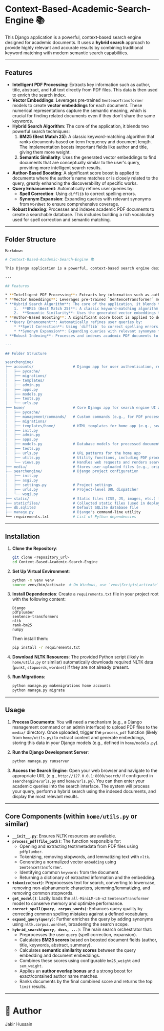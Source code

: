 # Context-Based-Academic-Search-Engine 📚

This Django application is a powerful, context-based search engine designed for academic documents. It uses a **hybrid search** approach to provide highly relevant and accurate results by combining traditional keyword matching with modern semantic search capabilities.

---

## Features

* **Intelligent PDF Processing**: Extracts key information such as author, title, abstract, and full text directly from PDF files. This data is then used to enrich the search index.
* **Vector Embeddings**: Leverages pre-trained `SentenceTransformer` models to create **vector embeddings** for each document. These numerical representations capture the semantic meaning, which is crucial for finding related documents even if they don't share the same keywords.
* **Hybrid Search Algorithm**: The core of the application, it blends two powerful search techniques:
    1.  **BM25 (Best Match 25)**: A classic keyword-matching algorithm that ranks documents based on term frequency and document length. The implementation boosts important fields like author and title, giving them more weight.
    2.  **Semantic Similarity**: Uses the generated vector embeddings to find documents that are conceptually similar to the user's query, providing more intelligent search results.
* **Author-Based Boosting**: A significant score boost is applied to documents where the author's name matches or is closely related to the query, greatly enhancing the discoverability of specific works.
* **Query Enhancement**: Automatically refines user queries by:
    * **Spell Correction**: Using `difflib` to correct spelling errors.
    * **Synonym Expansion**: Expanding queries with relevant synonyms from `WordNet` to ensure comprehensive coverage.
* **Robust Indexing**: Processes and indexes academic PDF documents to create a searchable database. This includes building a rich vocabulary used for spell correction and semantic matching.

---

## Folder Structure
```bash
Markdown

# Context-Based-Academic-Search-Engine 📚

This Django application is a powerful, context-based search engine designed for academic documents. It uses a **hybrid search** approach to provide highly relevant and accurate results by combining traditional keyword matching with modern semantic search capabilities.

---

## Features

* **Intelligent PDF Processing**: Extracts key information such as author, title, abstract, and full text directly from PDF files. This data is then used to enrich the search index.
* **Vector Embeddings**: Leverages pre-trained `SentenceTransformer` models to create **vector embeddings** for each document. These numerical representations capture the semantic meaning, which is crucial for finding related documents even if they don't share the same keywords.
* **Hybrid Search Algorithm**: The core of the application, it blends two powerful search techniques:
    1.  **BM25 (Best Match 25)**: A classic keyword-matching algorithm that ranks documents based on term frequency and document length. The implementation boosts important fields like author and title, giving them more weight.
    2.  **Semantic Similarity**: Uses the generated vector embeddings to find documents that are conceptually similar to the user's query, providing more intelligent search results.
* **Author-Based Boosting**: A significant score boost is applied to documents where the author's name matches or is closely related to the query, greatly enhancing the discoverability of specific works.
* **Query Enhancement**: Automatically refines user queries by:
    * **Spell Correction**: Using `difflib` to correct spelling errors.
    * **Synonym Expansion**: Expanding queries with relevant synonyms from `WordNet` to ensure comprehensive coverage.
* **Robust Indexing**: Processes and indexes academic PDF documents to create a searchable database. This includes building a rich vocabulary used for spell correction and semantic matching.

---

## Folder Structure

searchengine/  
├── accounts/                  # Django app for user authentication, registration, profiles
│   ├── pycache/
│   ├── migrations/
│   ├── templates/
│   ├── admin.py
│   ├── apps.py
│   ├── models.py
│   ├── tests.py
│   └── urls.py
├── home/                      # Core Django app for search engine UI and logic
│   ├── pycache/
│   ├── management/commands/   # Custom commands (e.g., for PDF processing)
│   ├── migrations/
│   ├── templates/home/        # HTML templates for home app (e.g., search page)
│   ├── init.py
│   ├── admin.py
│   ├── apps.py
│   ├── models.py              # Database models for processed documents (metadata, embeddings)
│   ├── tests.py
│   ├── urls.py                # URL patterns for the home app
│   ├── utils.py               # Utility functions, including PDF processing and search logic
│   └── views.py               # Handles web requests and renders search results
├── media/                     # Stores user-uploaded files (e.g., original PDF documents)
├── searchengine/              # Django project configuration
│   ├── init.py
│   ├── asgi.py
│   ├── settings.py            # Project settings
│   ├── urls.py                # Project-level URL dispatcher
│   └── wsgi.py
├── static/                    # Static files (CSS, JS, images, etc.) for the app
├── staticfiles/               # Collected static files (used in deployment)
├── db.sqlite3                 # Default SQLite database file
├── manage.py                  # Django's command-line utility
└── requirements.txt           # List of Python dependencies
```

---

## Installation

1.  **Clone the Repository**:
    ```bash
    git clone <repository_url>
    cd Context-Based-Academic-Search-Engine
    ```
2.  **Set Up Virtual Environment**:
    ```bash
    python -m venv venv
    source venv/bin/activate  # On Windows, use `venv\Scripts\activate`
    ```
3.  **Install Dependencies**:
    Create a `requirements.txt` file in your project root with the following content:
    ```
    Django
    pdfplumber
    sentence-transformers
    nltk
    rank-bm25
    numpy
    ```
    Then install them:
    ```bash
    pip install -r requirements.txt
    ```
4.  **Download NLTK Resources**:
    The provided Python script (likely in `home/utils.py` or similar) automatically downloads required NLTK data (`punkt`, `stopwords`, `wordnet`) if they are not already present.

5.  **Run Migrations**:
    ```bash
    python manage.py makemigrations home accounts
    python manage.py migrate
    ```

---

## Usage

1.  **Process Documents**:
    You will need a mechanism (e.g., a Django management command or an admin interface) to upload PDF files to the `media/` directory. Once uploaded, trigger the `process_pdf` function (likely from `home/utils.py`) to extract content and generate embeddings, storing this data in your Django models (e.g., defined in `home/models.py`).

2.  **Run the Django Development Server**:
    ```bash
    python manage.py runserver
    ```
3.  **Access the Search Engine**:
    Open your web browser and navigate to the appropriate URL (e.g., `http://127.0.0.1:8000/search/` if configured in `searchengine/urls.py` and `home/urls.py`). You can then enter your academic queries into the search interface. The system will process your query, perform a hybrid search using the indexed documents, and display the most relevant results.

---

## Core Components (within `home/utils.py` or similar)

* **`__init__.py`**: Ensures NLTK resources are available.
* **`process_pdf(file_path)`**: The function responsible for:
    * Opening and extracting text/metadata from PDF files using `pdfplumber`.
    * Tokenizing, removing stopwords, and lemmatizing text with `nltk`.
    * Generating a normalized vector `embedding` using `SentenceTransformer`.
    * Identifying common `keywords` from the document.
    * Returning a dictionary of extracted information and the embedding.
* **`tokenize(text)`**: Preprocesses text for search, converting to lowercase, removing non-alphanumeric characters, stemming/lemmatizing, and removing common stopwords.
* **`get_model()`**: Lazily loads the `all-MiniLM-L6-v2` `SentenceTransformer` model to conserve memory and optimize performance.
* **`correct_spell(query, corpus_words)`**: Enhances query quality by correcting common spelling mistakes against a defined vocabulary.
* **`expand_query(query)`**: Further enriches the query by adding synonyms using `nltk.corpus.wordnet`, broadening the search scope.
* **`hybrid_search(query, docs, ...)`**: The main search orchestrator that:
    * Preprocesses the user `query` (spell correction, expansion).
    * Calculates **BM25 scores** based on boosted document fields (author, title, keywords, abstract, summary).
    * Calculates **semantic similarity scores** between the query embedding and document embeddings.
    * Combines these scores using configurable `bm25_weight` and `sem_weight`.
    * Applies an **author overlap bonus** and a strong boost for exact/contained author name matches.
    * Ranks documents by the final combined score and returns the top `limit` results.

---
# **🤖 Author**
Jakir Hussain
